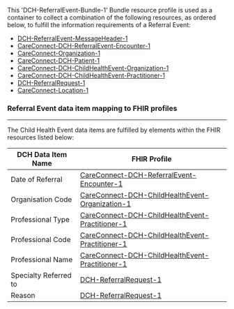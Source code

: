 This 'DCH-ReferralEvent-Bundle-1' Bundle resource profile is used as a container to collect a combination of the following resources, as ordered below, to fulfill the information requirements of a Referral Event:

- [DCH-ReferralEvent-MessageHeader-1]
- [CareConnect-DCH-ReferralEvent-Encounter-1]
- [CareConnect-Organization-1]
- [CareConnect-DCH-Patient-1]
- [CareConnect-DCH-ChildHealthEvent-Organization-1]
- [CareConnect-DCH-ChildHealthEvent-Practitioner-1]
- [DCH-ReferralRequest-1]    
- [CareConnect-Location-1]

###  Referral Event data item mapping to FHIR profiles ###
----------
The Child Health Event data items are fulfilled by elements within the FHIR resources listed below:

| DCH Data Item Name    | FHIR Profile                                        |
|-----------------------|-----------------------------------------------------|
| Date of Referral      | [CareConnect-DCH-ReferralEvent-Encounter-1]         |
| Organisation Code     | [CareConnect-DCH-ChildHealthEvent-Organization-1]      |
| Professional Type     | [CareConnect-DCH-ChildHealthEvent-Practitioner-1] |
| Professional Code     | [CareConnect-DCH-ChildHealthEvent-Practitioner-1] |
| Professional Name     | [CareConnect-DCH-ChildHealthEvent-Practitioner-1] |
| Specialty Referred to | [DCH-ReferralRequest-1]                             |
| Reason                | [DCH-ReferralRequest-1]                             |
                                                                                                   

[DCH-ReferralEvent-MessageHeader-1]:dch-referralevent-messageheader-1.html
[CareConnect-DCH-ReferralEvent-Encounter-1]:careconnect-dch-referralevent-encounter-1.html
[CareConnect-DCH-Patient-1]:careconnect-dch-patient-1.html
[CareConnect-Organization-1]:careconnect-organization-1.html 
[CareConnect-DCH-ChildHealthEvent-Organization-1]:careconnect-dch-childhealthevent-organization-1.html
[CareConnect-DCH-ChildHealthEvent-Practitioner-1]:careconnect-dch-childhealthevent-practitioner-1.html
[DCH-ReferralRequest-1]:dch-referralrequest-1.html    
[CareConnect-Location-1]:careconnect-location-1.html
